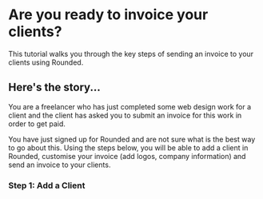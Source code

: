 # Are you ready to invoice your clients?
 
This tutorial walks you through the key steps of sending an invoice to your clients using Rounded.

## Here's the story...

You are a freelancer who has just completed some web design work for a client and the client has asked you to submit an invoice for this work in order to get paid. 
 
You have just signed up for Rounded and are not sure what is the best way to go about this. Using the steps below, you will be able to add a client in Rounded, customise your invoice (add logos, company information) and send an invoice to your clients.

### Step 1: Add a Client
